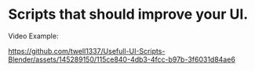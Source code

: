 # Scripts that should improve your UI.

Video Example:


https://github.com/twell1337/Usefull-UI-Scripts-Blender/assets/145289150/115ce840-4db3-4fcc-b97b-3f6031d84ae6

